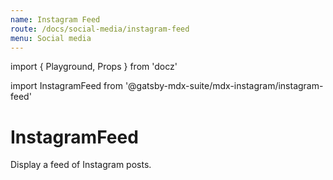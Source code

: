 ```yaml
---
name: Instagram Feed
route: /docs/social-media/instagram-feed
menu: Social media
---
```

import { Playground, Props } from 'docz'

import InstagramFeed from '@gatsby-mdx-suite/mdx-instagram/instagram-feed'

# InstagramFeed

Display a feed of Instagram posts.

<Props of={InstagramFeed} />

<Playground>
  <InstagramFeed />
</Playground>
